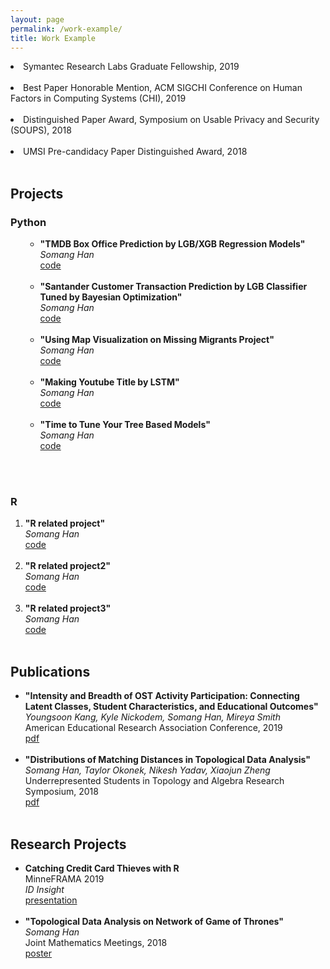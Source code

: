 ```yaml
---
layout: page
permalink: /work-example/
title: Work Example
---
```


<li>
Symantec Research Labs Graduate Fellowship, 2019   <a target="_blank" href="https://www.symantec.com/about/careers/graduate-fellowship"><img src="/images/question-mark.png" width="10"></a>
</li><br>
<li>
Best Paper Honorable Mention, ACM SIGCHI Conference on Human Factors in Computing Systems (CHI), 2019   <a target="_blank" href="https://chi2019.acm.org/2019/03/15/chi-2019-best-papers-honourable-mentions/"><img src="/images/question-mark.png" width="10"></a>
</li><br>
<li>
Distinguished Paper Award, Symposium on Usable Privacy and Security (SOUPS), 2018   <a target="_blank" href="https://www.usenix.org/conference/soups2018"><img src="/images/question-mark.png" width="10"></a>
</li><br>
<li>
UMSI Pre-candidacy Paper Distinguished Award, 2018
</li>
</ul>

<br>



<h2>Projects</h2>

<h3>Python</h3>
<ol>
<ul>
	<li>
		<b>"TMDB Box Office Prediction by LGB/XGB Regression Models"</b><br>
		<i>Somang Han</i><br>
		<a href="https://www.kaggle.com/somang1418/eda-lgb-xgb-modelings-with-a-cute-panda-meme"><div class="color-button">code</div></a>
	</li><br>
	<li>
		<b>"Santander Customer Transaction Prediction by LGB Classifier Tuned by Bayesian Optimization"</b><br>
		<i>Somang Han</i><br>
		<a href="https://www.kaggle.com/somang1418/tuning-hyperparameters-under-10-minutes-lgbm"><div class="color-button">code</div></a>
	</li><br>
	<li>
		<b>"Using Map Visualization on Missing Migrants Project"</b><br>
		<i>Somang Han</i><br>
		<a href="https://www.kaggle.com/somang1418/disclose-the-story-with-the-interactive-map"><div class="color-button">code</div></a>
	</li><br>
	<li>
		<b>"Making Youtube Title by LSTM"</b><br>
		<i>Somang Han</i><br>
		<a href="https://www.kaggle.com/somang1418/youtube-video-title-generator-by-lstm-eda"><div class="color-button">code</div></a>
	</li><br>
	<li>
		<b>"Time to Tune Your Tree Based Models"</b><br>
		<i>Somang Han</i><br>
		<a href="https://www.kaggle.com/somang1418/time-to-tune-your-model-shortandsweet"><div class="color-button">code</div></a>
	</li><br>
</ol>

<br>
<h3>R</h3>
<ol>
	<li>
		<b>"R related project"</b><br>
		<i>Somang Han</i><br>
		<a href="https://www.kaggle.com/somang1418/disclose-the-story-with-the-interactive-map"><div class="color-button">code</div></a>
	</li><br>
	<li>
		<b>"R related project2"</b><br>
		<i>Somang Han</i><br>
		<a href="https://www.kaggle.com/somang1418/disclose-the-story-with-the-interactive-map"><div class="color-button">code</div></a>
	</li><br>
	<li>
		<b>"R related project3"</b><br>
		<i>Somang Han</i><br>
		<a href="https://www.kaggle.com/somang1418/disclose-the-story-with-the-interactive-map"><div class="color-button">code</div></a>
	</li><br>
	
	
</ol>
</ul>	
		
	
<h2>Publications</h2>

<ul>
	<li>
		<b>"Intensity and Breadth of OST Activity Participation: Connecting Latent Classes, Student Characteristics, and Educational Outcomes"</b><br>
		<i> Youngsoon Kang, Kyle Nickodem, Somang Han, Mireya Smith</i><br>
		American Educational Research Association Conference, 2019<br>
		<a href="https://drive.google.com/file/d/1jdzRhoTuqoWtFGOhjxIaHd1wMf0ZT-Bg/view"><div class="color-button">pdf</div></a></li><br>
	<li>
		<b>"Distributions of Matching Distances in Topological Data Analysis"</b><br>
		<i>Somang Han, Taylor Okonek, Nikesh Yadav, Xiaojun Zheng</i><br>
		Underrepresented Students in Topology and Algebra Research Symposium, 2018<br>
		<a href="https://arxiv.org/abs/1812.11258"><div class="color-button">pdf</div></a>
</li><br>
	
</ul>		

<h2>Research Projects</h2>

<ul>
	<li>
		<b>Catching Credit Card Thieves with R</b><br>
		 MinneFRAMA 2019<br>
		<i>ID Insight</i><br>
		<a href="https://drive.google.com/drive/folders/1Hp9RUgBgQaU6dw49Um8ag3bzhHmHPTW8"><div class="color-button">presentation</div></a>
</li><br>
	<li>
		<b>"Topological Data Analysis on Network of Game of Thrones"</b><br>
		<i>Somang Han</i><br>
		Joint Mathematics Meetings, 2018<br>
		<a href="https://drive.google.com/file/d/1clj6gTlAm1Z17tWYzJO1BrhitJW5vLmS/view?usp=sharing"><div class="color-button">poster</div></a>
	</li><br>
</ul>
	

	
